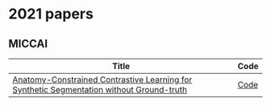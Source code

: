 # 2021 papers

## MICCAI

| Title | Code |
| ----- | ---- |
| [Anatomy-Constrained Contrastive Learning for Synthetic Segmentation without Ground-truth](https://arxiv.org/abs/2107.04934) | [Code](https://github.com/bbbbbbzhou/AccSeg-Net/tree/main/data) |
